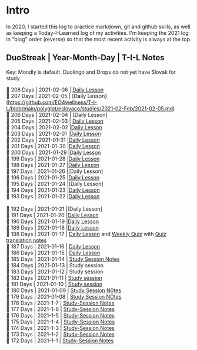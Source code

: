 # Intro
In 2020, I started this log to practice markdown, git and github skills, as well as keeping a Today-I-Learned log of my activities. I'm keeping the 2021 log in "blog" order (reverse) so that the most recent activity is always at the top. 


## DuoStreak | Year-Month-Day | T-I-L Notes 
Key: Mondly is default. Duolingo and Drops do not yet have Slovak for study. <br>

:european_castle: 208 Days | 2021-02-06 | [Daily Lesson](https://github.com/EO4wellness/T-I-L/blob/main/polyglot/eslovaco/studies/2021-02-Feb/2021-02-06.md)<br> 
:european_castle: 207 Days | 2021-02-05 | [Daily Lesson}(https://github.com/EO4wellness/T-I-L/blob/main/polyglot/eslovaco/studies/2021-02-Feb/2021-02-05.md)<br>
:european_castle: 206 Days | 2021-02-04 | [Daily Lesson]<br> 
:european_castle: 205 Days | 2021-02-03 | [Daily Lesson](https://github.com/EO4wellness/T-I-L/blob/main/polyglot/eslovaco/studies/2021-02-Feb/2021-02-03.md)<br>
:european_castle: 204 Days | 2021-02-02 |[Daily Lesson](https://github.com/EO4wellness/T-I-L/blob/main/polyglot/eslovaco/studies/2021-02-Feb/2021-02-02.md)<br>
:european_castle: 203 Days | 2021-02-01 |[Daily Lesson](#)<br>
:european_castle: 202 Days | 2021-01-31 |[Daily Lesson](#)<br>
:european_castle: 201 Days | 2021-01-30 |[Daily Lesson](#)<br>
:european_castle: 200 Days | 2021-01-29 |[Daily Lesson](#)<br>
:european_castle: 199 Days | 2021-01-28 |[Daily Lesson](#)<br>
:european_castle: 198 Days | 2021-01-27 |[Daily Lesson](https://github.com/EO4wellness/T-I-L/blob/main/polyglot/eslovaco/studies/2021-01-Jan/2021-01-27.md)<br>
:european_castle: 197 Days | 2021-01-26 |[Daily Lesson]<br>
:european_castle: 196 Days | 2021-01-25 |[Daily Lesson](https://github.com/EO4wellness/T-I-L/blob/main/polyglot/eslovaco/studies/2021-01-Jan/2021-01-25.md)<br>
:european_castle: 195 Days | 2021-01-24 |[Daily Lesson]<br>
:european_castle: 194 Days | 2021-01-23 |[Daily Lesson](https://github.com/EO4wellness/T-I-L/blob/main/polyglot/eslovaco/studies/2021-01-Jan/2021-01-23.md)<br>
:european_castle: 193 Days | 2021-01-22 |[Daily Lesson](https://github.com/EO4wellness/T-I-L/blob/main/polyglot/eslovaco/studies/2021-01-Jan/2021-01-22.md)<br>\
:european_castle: 192 Days | 2021-01-21 |[Daily Lesson]<br>
:european_castle: 191 Days | 2021-01-20 |[Daily Lesson](https://github.com/EO4wellness/T-I-L/blob/main/polyglot/eslovaco/studies/2021-01-Jan/2021-01-20.md)<br>
:european_castle: 190 Days | 2021-01-19 |[Daily Lesson](https://github.com/EO4wellness/T-I-L/blob/main/polyglot/eslovaco/studies/2021-01-Jan/2021-01-19.md)<br>
:european_castle: 189 Days | 2021-01-18 |[Daily Lesson](https://github.com/EO4wellness/T-I-L/blob/main/polyglot/eslovaco/studies/2021-01-Jan/2021-01-18.md)<br>
:european_castle: 188 Days | 2021-01-17 | [Daily Lesson](https://github.com/EO4wellness/T-I-L/blob/main/polyglot/eslovaco/images/2021-01-17-study%20session.jpg) and [Weekly Quiz](https://github.com/EO4wellness/T-I-L/blob/main/polyglot/eslovaco/images/2021-01-17-weekly-quiz.jpg) with [Quiz translation notes](https://github.com/EO4wellness/T-I-L/blob/main/polyglot/eslovaco/studies/2021-01-Jan/2021-01-17-Slovak-Quiz.md)<br>
:european_castle: 187 Days | 2021-01-16 | [Daily Lesson](https://github.com/EO4wellness/T-I-L/blob/main/polyglot/eslovaco/studies/2021-01-Jan/2021-01-16.md) <br>
:european_castle: 186 Days | 2021-01-15 | [Daily Lesson](https://github.com/EO4wellness/T-I-L/blob/main/polyglot/eslovaco/studies/2021-01-Jan/2021-01-15.md) <br>
:european_castle: 185 Days | 2021-01-14 | [Study Session Notes](
https://github.com/EO4wellness/T-I-L/blob/main/polyglot/eslovaco/studies/2021-01-Jan/2020-01-14.md)<br>
:european_castle: 184 Days | 2021-01-13 | Study session<br>
:european_castle: 183 Days | 2021-01-12 | Study session<br>
:european_castle: 182 Days | 2021-01-11 | [Study session](https://github.com/EO4wellness/T-I-L/blob/main/polyglot/eslovaco/studies/2021-01-Jan/2021-01-11.md) <br>
:european_castle: 181 Days | 2021-01-10 | [Study session](https://github.com/EO4wellness/T-I-L/blob/main/polyglot/eslovaco/studies/2021-01-Jan/2021-01-10.md)<br>
:european_castle: 180 Days | 2021-01-09 | [Study Session N0tes](https://github.com/EO4wellness/T-I-L/blob/main/polyglot/eslovaco/studies/2021-01-Jan/2021-01-09.md)<br>
:european_castle: 179 Days | 2021-01-08 | [Study Session NOtes](https://github.com/EO4wellness/T-I-L/blob/main/polyglot/eslovaco/studies/2021-01-Jan/2021-01-08.md)<br>
:european_castle:  178 Days | 2021-1-7 | [Study-Session Notes](https://github.com/EO4wellness/T-I-L/blob/main/polyglot/eslovaco/studies/2021-01-Jan/2021-01-07.md) <br>
:european_castle:  177 Days | 2021-1-6 | [Study-Session Notes](https://github.com/EO4wellness/T-I-L/blob/main/polyglot/eslovaco/studies/2021-01-Jan/2021-01-06.md) <br>
:european_castle:  176 Days | 2021-1-5 | [Study-Session Notes](https://github.com/EO4wellness/T-I-L/blob/main/polyglot/eslovaco/studies/2021-01-Jan/2021-01-05.md) <br>
:european_castle:  175 Days | 2021-1-4 | [Study-Session Notes](https://github.com/EO4wellness/T-I-L/blob/main/polyglot/eslovaco/studies/2021-01-Jan/2021-01-04.md) <br>
:european_castle:  174 Days | 2021-1-3 | [Study-Session Notes](https://github.com/EO4wellness/T-I-L/blob/main/polyglot/eslovaco/studies/2021-01-Jan/2021-01-03.md) <br>
:european_castle:  173 Days | 2021-1-2 | [Study-Session Notes](https://github.com/EO4wellness/T-I-L/blob/main/polyglot/eslovaco/studies/2021-01-Jan/2021-01-02.md) <br>
:european_castle:  172 Days | 2021-1-1 | [Study-Session Notes](https://github.com/EO4wellness/T-I-L/blob/main/polyglot/eslovaco/studies/2021-01-Jan/2021-01-01.md) <br>
